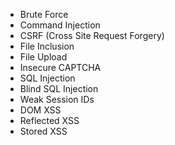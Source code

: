 - Brute Force
- Command Injection
- CSRF (Cross Site Request Forgery)
- File Inclusion
- File Upload
- Insecure CAPTCHA
- SQL Injection
- Blind SQL Injection
- Weak Session IDs
- DOM XSS
- Reflected XSS
- Stored XSS